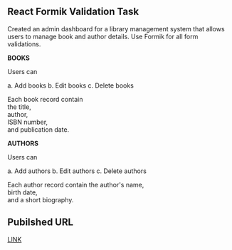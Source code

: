## React Formik Validation Task ##   

Created an admin dashboard for a library management system that allows users to manage book and author details. Use Formik for all form validations.

**BOOKS**

Users can 

a. Add books 
b. Edit books
c. Delete books

Each book record contain    
the title,    
author,   
ISBN number,   
and publication date.   

**AUTHORS**

Users can 

a. Add authors
b. Edit authors
c. Delete authors

Each author record contain 
the author's name,    
birth date,    
and a short biography.


## Pubilshed URL ##   

 [LINK](https://formiklibbrarry.netlify.app/)

